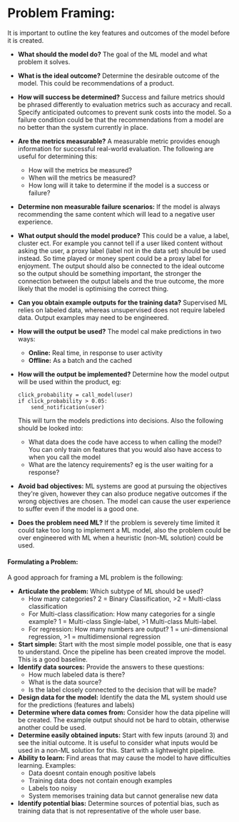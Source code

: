# Problem Framing: 
It is important to outline the key features and outcomes of the model before it is created.

* **What should the model do?** The goal of the ML model and what problem it solves.
* **What is the ideal outcome?** Determine the desirable outcome of the model. This could be recommendations of a product.
* **How will success be determined?** Success and failure metrics should be phrased differently to evaluation metrics 
such as accuracy and recall. Specify anticipated outcomes to prevent sunk costs into the model. So a failure condition 
could be that the recommendations from a model are no better than the system currently in place.
* **Are the metrics measurable?** A measurable metric provides enough information for successful real-world evaluation. 
The following are useful for determining this:
    * How will the metrics be measured?
    * When will the metrics be measured?
    * How long will it take to determine if the model is a success or failure?
* **Determine non measurable failure scenarios:** If the model is always recommending the same content which will lead 
to a negative user experience.
* **What output should the model produce?** This could be a value, a label, cluster ect. For example you cannot tell if
a user liked content without asking the user, a proxy label (label not in the data set) should be used instead. So 
time played or money spent could be a proxy label for enjoyment. The output should also be connected to the ideal 
outcome so the output should be something important, the stronger the connection between the output labels and the true 
outcome, the more likely that the model is optimising the correct thing.
* **Can you obtain example outputs for the training data?** Supervised ML relies on labeled data, whereas unsupervised 
does not require labeled data. Output examples may need to be engineered.
* **How will the output be used?** The model cal make predictions in two ways:
    * **Online:** Real time, in response to user activity
    * **Offline:** As a batch and the cached  
* **How will the output be implemented?** Determine how the model output will be used within the product, eg:

    ```python3
    click_probability = call_model(user)
    if click_probability > 0.05:
        send_notification(user)
    ```

    This will turn the models predictions into decisions. Also the following should be looked into:
    * What data does the code have access to when calling the model? You can only train on features that you would also
     have access to when you call the model
    * What are the latency requirements? eg is the user waiting for a response?  
* **Avoid bad objectives:** ML systems are good at pursuing the objectives they're given, however they can also produce 
negative outcomes if the wrong objectives are chosen. The model can cause the user experience to suffer even if the 
model is a good one.
* **Does the problem need ML?** If the problem is severely time limited it could take too long to implement a ML model, 
also the problem could be over engineered with ML when a heuristic (non-ML solution) could be used.

#### Formulating a Problem:
A good approach for framing a ML problem is the following:  
* **Articulate the problem:** Which subtype of ML should be used?
    * How many categories? 2 = Binary Classification, >2 = Multi-class classification
    * For Multi-class classification: How many categories for a single example? 1 = Multi-class Single-label, >1 
    Multi-class Multi-label.
    * For regression: How many numbers are output? 1 = uni-dimensional regression, >1 = multidimensional regression
* **Start simple:** Start with the most simple model possible, one that is easy to understand. Once the pipeline has 
been created improve the model. This is a good baseline.
* **Identify data sources:** Provide the answers to these questions:
    * How much labeled data is there?
    * What is the data source?
    * Is the label closely connected to the decision that will be made?
* **Design data for the model:** Identify the data the ML system should use for the predictions (features and labels)
* **Determine where data comes from:** Consider how the data pipeline will be created. The example output should not 
be hard to obtain, otherwise another could be used.
* **Determine easily obtained inputs:** Start with few inputs (around 3) and see the initial outcome. It is useful to 
consider what inputs would be used in a non-ML solution for this. Start with a lightweight pipeline.
* **Ability to learn:** Find areas that may cause the model to have difficulties learning. Examples:
    * Data doesnt contain enough positive labels
    * Training data does not contain enough examples
    * Labels too noisy
    * System memorises training data but cannot generalise new data
* **Identify potential bias:** Determine sources of potential bias, such as training data that is not representative 
of the whole user base.
